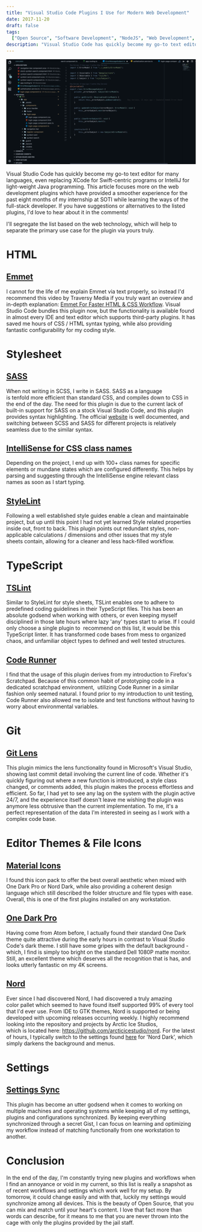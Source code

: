 ```yaml
---
title: "Visual Studio Code Plugins I Use for Modern Web Development"
date: 2017-11-20
draft: false
tags:
  ["Open Source", "Software Development", "NodeJS", "Web Development", "Setups"]
description: "Visual Studio Code has quickly become my go-to text editor for many languages, even replacing XCode for Swift-centric programs or IntelliJ for light-weight Java programming. This article focuses more on the web development plugins which have provided a smoother experience for the past eight months of my internship at SOTI while learning the ways of the full-stack developer. If you have suggestions or alternatives to the listed plugins, I'd love to hear about it in the comments!"
---
```


[![Visual Studio Code Setup](./images/Screen-Shot-2017-11-19-at-10.20.14-PM-1024x564.png)](http://raygervais.ca/wp-content/uploads/2017/11/Screen-Shot-2017-11-19-at-10.20.14-PM.png)

Visual Studio Code has quickly become my go-to text editor for many languages, even replacing XCode for Swift-centric programs or IntelliJ for light-weight Java programming. This article focuses more on the web development plugins which have provided a smoother experience for the past eight months of my internship at SOTI while learning the ways of the full-stack developer. If you have suggestions or alternatives to the listed plugins, I'd love to hear about it in the comments!

I'll segregate the list based on the web technology, which will help to separate the primary use case for the plugin via yours truly.

# HTML

## [Emmet](https://code.visualstudio.com/docs/editor/emmet)

I cannot for the life of me explain Emmet via text properly, so instead I'd recommend this video by Traversy Media if you truly want an overview and in-depth explanation: [Emmet For Faster HTML & CSS Workflow](https://www.youtube.com/watch?v=5BIAdWNcr8Y&t=6s). Visual Studio Code bundles this plugin now, but the functionality is available found in almost every IDE and text editor which supports third-party plugins. It has saved me hours of CSS / HTML syntax typing, while also providing fantastic configurability for my coding style.

# Stylesheet

## [SASS](https://marketplace.visualstudio.com/items?itemName=robinbentley.sass-indented)

When not writing in SCSS, I write in SASS. SASS as a language is tenfold more efficient than standard CSS, and compiles down to CSS in the end of the day. The need for this plugin is due to the current lack of built-in support for SASS on a stock Visual Studio Code, and this plugin provides syntax highlighting. The official [website](http://sass-lang.com/) is well documented, and switching between SCSS and SASS for different projects is relatively seamless due to the similar syntax.

## [IntelliSense for CSS class names](https://marketplace.visualstudio.com/items?itemName=Zignd.html-css-class-completion)

Depending on the project, I end up with 100+ class names for specific elements or mundane states which are configured differently. This helps by parsing and suggesting through the IntelliSense engine relevant class names as soon as I start typing.

## [StyleLint](https://marketplace.visualstudio.com/items?itemName=shinnn.stylelint)

Following a well established style guides enable a clean and maintainable project, but up until this point I had not yet learned Style related properties inside out, front to back. This plugin points out redundant styles, non-applicable calculations / dimensions and other issues that my style sheets contain, allowing for a cleaner and less hack-filled workflow.

# TypeScript

## [TSLint](https://marketplace.visualstudio.com/items?itemName=eg2.tslint)

Similar to StyleLint for style sheets, TSLint enables one to adhere to predefined coding guidelines in their TypeScript files. This has been an absolute godsend when working with others, or even keeping myself disciplined in those late hours where lazy 'any' types start to arise. If I could only choose a single plugin to  recommend on this list, it would be this TypeScript linter. It has transformed code bases from mess to organized chaos, and unfamiliar object types to defined and well tested structures.

## [Code Runner](https://marketplace.visualstudio.com/items?itemName=formulahendry.code-runner)

I find that the usage of this plugin derives from my introduction to Firefox's Scratchpad. Because of this common habit of prototyping code in a dedicated scratchpad environment,  utilizing Code Runner in a similar fashion only seemed natural. I found prior to my introduction to unit testing, Code Runner also allowed me to isolate and test functions without having to worry about environmental variables.

# Git

## [Git Lens](https://marketplace.visualstudio.com/items?itemName=eamodio.gitlens)

This plugin mimics the lens functionality found in Microsoft's Visual Studio, showing last commit detail involving the current line of code. Whether it's quickly figuring out where a new function is introduced, a style class changed, or comments added, this plugin makes the process effortless and efficient. So far, I had yet to see any lag on the system with the plugin active 24/7, and the experience itself doesn't leave me wishing the plugin was anymore less obtrusive than the current implementation. To me, it's a perfect representation of the data I'm interested in seeing as I work with a complex code base.

# Editor Themes & File Icons

## [Material Icons](https://marketplace.visualstudio.com/items?itemName=PKief.material-icon-theme)

I found this icon pack to offer the best overall aesthetic when mixed with One Dark Pro or Nord Dark, while also providing a coherent design language which still described the folder structure and file types with ease. Overall, this is one of the first plugins installed on any workstation.

## [One Dark Pro](https://marketplace.visualstudio.com/items?itemName=zhuangtongfa.Material-theme)

Having come from Atom before, I actually found their standard One Dark theme quite attractive during the early hours in contrast to Visual Studio Code's dark theme. I still have some gripes with the default background - which, I find is simply too bright on the standard Dell 1080P matte monitor. Still, an excellent theme which deserves all the recognition that is has, and looks utterly fantastic on my 4K screens.

## [Nord](https://marketplace.visualstudio.com/items?itemName=arcticicestudio.nord-visual-studio-code)

Ever since I had discovered Nord, I had discovered a truly amazing color pallet which seemed to have found itself supported 99% of every tool that I'd ever use. From IDE to GTK themes, Nord is supported or being developed with upcoming releases occurring weekly. I highly recommend looking into the repository and projects by Arctic Ice Studios, which is located here: https://github.com/arcticicestudio/nord. For the latest of hours, I typically switch to the settings found [here](https://marketplace.visualstudio.com/items?itemName=sldobri.nord-5-stars) for 'Nord Dark', which simply darkens the background and menus.

# Settings

## [Settings Sync](https://marketplace.visualstudio.com/items?itemName=Shan.code-settings-sync)

This plugin has become an utter godsend when it comes to working on multiple machines and operating systems while keeping all of my settings, plugins and configurations synchronized. By keeping everything synchronized through a secret Gist, I can focus on learning and optimizing my workflow instead of matching functionally from one workstation to another.

# Conclusion

In the end of the day, I'm constantly trying new plugins and workflows when I find an annoyance or void in my current, so this list is really a snapshot as of recent workflows and settings which work well for my setup. By tomorrow, it could change easily and with that, luckily my settings would synchronize among all devices. This is the beauty of Open Source, that you can mix and match until your heart's content. I love that fact more than words can describe, for it means to me that you are never thrown into the cage with only the plugins provided by the jail staff.
